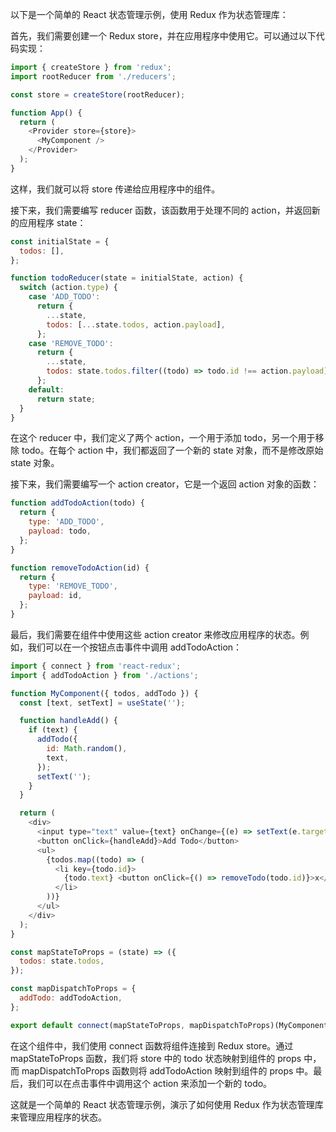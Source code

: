 以下是一个简单的 React 状态管理示例，使用 Redux 作为状态管理库：

首先，我们需要创建一个 Redux store，并在应用程序中使用它。可以通过以下代码实现：

```javascript
import { createStore } from 'redux';
import rootReducer from './reducers';

const store = createStore(rootReducer);

function App() {
  return (
    <Provider store={store}>
      <MyComponent />
    </Provider>
  );
}
```

这样，我们就可以将 store 传递给应用程序中的组件。

接下来，我们需要编写 reducer 函数，该函数用于处理不同的 action，并返回新的应用程序 state：

```javascript
const initialState = {
  todos: [],
};

function todoReducer(state = initialState, action) {
  switch (action.type) {
    case 'ADD_TODO':
      return {
        ...state,
        todos: [...state.todos, action.payload],
      };
    case 'REMOVE_TODO':
      return {
        ...state,
        todos: state.todos.filter((todo) => todo.id !== action.payload),
      };
    default:
      return state;
  }
}
```

在这个 reducer 中，我们定义了两个 action，一个用于添加 todo，另一个用于移除 todo。在每个 action 中，我们都返回了一个新的 state 对象，而不是修改原始 state 对象。

接下来，我们需要编写一个 action creator，它是一个返回 action 对象的函数：

```javascript
function addTodoAction(todo) {
  return {
    type: 'ADD_TODO',
    payload: todo,
  };
}

function removeTodoAction(id) {
  return {
    type: 'REMOVE_TODO',
    payload: id,
  };
}
```

最后，我们需要在组件中使用这些 action creator 来修改应用程序的状态。例如，我们可以在一个按钮点击事件中调用 addTodoAction：

```javascript
import { connect } from 'react-redux';
import { addTodoAction } from './actions';

function MyComponent({ todos, addTodo }) {
  const [text, setText] = useState('');

  function handleAdd() {
    if (text) {
      addTodo({
        id: Math.random(),
        text,
      });
      setText('');
    }
  }

  return (
    <div>
      <input type="text" value={text} onChange={(e) => setText(e.target.value)} />
      <button onClick={handleAdd}>Add Todo</button>
      <ul>
        {todos.map((todo) => (
          <li key={todo.id}>
            {todo.text} <button onClick={() => removeTodo(todo.id)}>x</button>
          </li>
        ))}
      </ul>
    </div>
  );
}

const mapStateToProps = (state) => ({
  todos: state.todos,
});

const mapDispatchToProps = {
  addTodo: addTodoAction,
};

export default connect(mapStateToProps, mapDispatchToProps)(MyComponent);
```

在这个组件中，我们使用 connect 函数将组件连接到 Redux store。通过 mapStateToProps 函数，我们将 store 中的 todo 状态映射到组件的 props 中，而 mapDispatchToProps 函数则将 addTodoAction 映射到组件的 props 中。最后，我们可以在点击事件中调用这个 action 来添加一个新的 todo。

这就是一个简单的 React 状态管理示例，演示了如何使用 Redux 作为状态管理库来管理应用程序的状态。